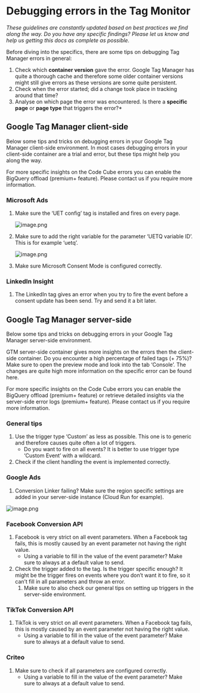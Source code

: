 # Debugging errors in the Tag Monitor

*These guidelines are constantly updated based on best practices we find along the way. Do you have any specific findings? Please let us know and help us getting this docs as complete as possible.*

Before diving into the specifics, there are some tips on debugging Tag Manager errors in general:

1. Check which **container version** gave the error. Google Tag Manager has quite a thorough cache and therefore some older container versions might still give errors as these versions are some quite persistent.
2. Check when the error started; did a change took place in tracking around that time?
3. Analyse on which page the error was encountered. Is there a **specific page** or **page type** that triggers the error?*

## Google Tag Manager client-side

Below some tips and tricks on debugging errors in your Google Tag Manager client-side environment. In most cases debugging errors in your client-side container are a trial and error, but these tips might help you along the way.

For more specific insights on the Code Cube errors you can enable the BigQuery offload (premium+ feature). Please contact us if you require more information.

### Microsoft Ads

1. Make sure the ‘UET config’ tag is installed and fires on every page.
    
    ![image.png](image.png)
    
2. Make sure to add the right variable for the parameter ‘UETQ variable ID’. This is for example ‘uetq’.
    
    ![image.png](image%201.png)
    
3. Make sure Microsoft Consent Mode is configured correctly.

### LinkedIn Insight

1. The LinkedIn tag gives an error when you try to fire the event before a consent update has been send. Try and send it a bit later.

## Google Tag Manager server-side

Below some tips and tricks on debugging errors in your Google Tag Manager server-side environment. 

GTM server-side container gives more insights on the errors then the client-side container. Do you encounter a high percentage of failed tags (+ 75%)? Make sure to open the preview mode and look into the tab ‘Console’. The changes are quite high more information on the specific error can be found here.

For more specific insights on the Code Cube errors you can enable the BigQuery offload (premium+ feature) or retrieve detailed insights via the server-side error logs (premium+ feature). Please contact us if you require more information.

### General tips

1. Use the trigger type ‘Custom’ as less as possible. This one is to generic and therefore causes quite often a lot of triggers.
    - Do you want to fire on all events? It is better to use trigger type ‘Custom Event’ with a wildcard.
2. Check if the client handling the event is implemented correctly.

### Google Ads

1. Conversion Linker failing? Make sure the region specific settings are added in your server-side instance (Cloud Run for example).

![image.png](image%202.png)

### **Facebook Conversion API**

1. Facebook is very strict on all event parameters. When a Facebook tag fails, this is mostly caused by an event parameter not having the right value. 
    - Using a variable to fill in the value of the event parameter? Make sure to always at a default value to send.
2. Check the trigger added to the tag. Is the trigger specific enough? It might be the trigger fires on events where you don’t want it to fire, so it can’t fill in all parameters and throw an error.
    1. Make sure to also check our general tips on setting up triggers in the server-side environment.

### **TikTok Conversion API**

1. TikTok is very strict on all event parameters. When a Facebook tag fails, this is mostly caused by an event parameter not having the right value. 
    - Using a variable to fill in the value of the event parameter? Make sure to always at a default value to send.

### Criteo

1. Make sure to check if all parameters are configured correctly. 
    - Using a variable to fill in the value of the event parameter? Make sure to always at a default value to send.
